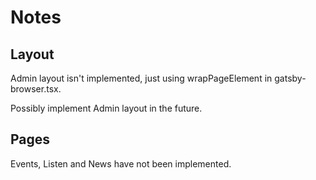 # Notes

## Layout

Admin layout isn't implemented, just using wrapPageElement in gatsby-browser.tsx.

Possibly implement Admin layout in the future.

## Pages

Events, Listen and News have not been implemented.
